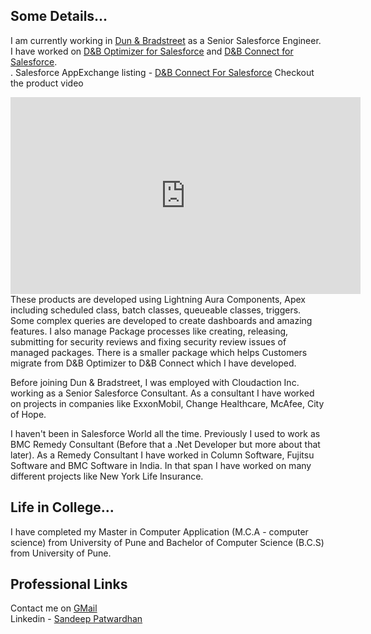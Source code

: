 ## Some Details...
I am currently working in  <a href="https://www.dnb.com" target="_blank">Dun & Bradstreet</a> as a Senior Salesforce Engineer.
I have worked on <a href="https://www.dnb.com/products/marketing-sales/dnb-optimizer.html" target="_blank">D&B Optimizer for Salesforce</a> and <a href="https://www.dnb.com/products/marketing-sales/dnb-connect-for-salesforce.html" target="_blank">D&B Connect for Salesforce</a>. 
<br/>. Salesforce AppExchange listing - <a href="https://appexchange.salesforce.com/appxListingDetail?listingId=a0N3u00000PrxFOEAZ" target="_blank">D&B Connect For Salesforce</a>
Checkout the product video
<iframe width="560" height="315" src="https://www.youtube.com/embed/l0jkYBSWz9o?controls=0" title="YouTube video player" frameborder="0" allow="accelerometer; autoplay; clipboard-write; encrypted-media; gyroscope; picture-in-picture" allowfullscreen></iframe>
These products are developed using Lightning Aura Components, Apex including scheduled class, batch classes, queueable classes, triggers. Some complex queries are developed to create dashboards and amazing features. I also manage Package processes like creating, releasing, submitting for security reviews and fixing security review issues of managed packages. There is a smaller package which helps Customers migrate from D&B Optimizer to D&B Connect which I have developed.

Before joining Dun & Bradstreet, I was employed with Cloudaction Inc. working as a Senior Salesforce Consultant. As a consultant I have worked on projects in companies like ExxonMobil, Change Healthcare, McAfee, City of Hope.

I haven't been in Salesforce World all the time. Previously I used to work as BMC Remedy Consultant (Before that a .Net Developer but more about that later). As a Remedy Consultant I have worked in Column Software, Fujitsu Software and BMC Software in India. In that span I have worked on many different projects like New York Life Insurance.

## Life in College...
I have completed my Master in Computer Application (M.C.A - computer science)  from University of Pune and Bachelor of Computer Science (B.C.S) from University of Pune.

## Professional Links
Contact me on <a href="mailto:sandeeppatwardhan@gmail.com">GMail</a><br/>
Linkedin - <a href="https://www.linkedin.com/in/sandeeppatwardhan/" target="_blank">Sandeep Patwardhan</a>
